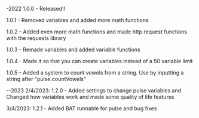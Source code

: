 -2022
1.0.0 - Released!!


1.0.1 - Removed variables and added more math functions


1.0.2 - Added even more math functions and made http request functions with the requests library


1.0.3 - Remade variables and added variable functions


1.0.4 - Made it so that you can create variables instead of a 50 variable limit


1.0.5 - Added a system to count vowels from a string. Use by inputting a string after "pulse.countVowels"


--2023
2/4/2023: 1.2.0 - Added settings to change pulse variables and Changed how variables work and made some quality of life features


3/4/2023: 1.2.1 - Added BAT runnable for pulse and bug fixes
